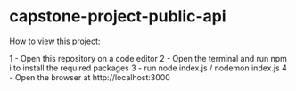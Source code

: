 # capstone-project-public-api

How to view this project:

1 - Open this repository on a code editor
2 - Open the terminal and run npm i to install the required packages
3 - run node index.js / nodemon index.js
4 - Open the browser at http://localhost:3000

